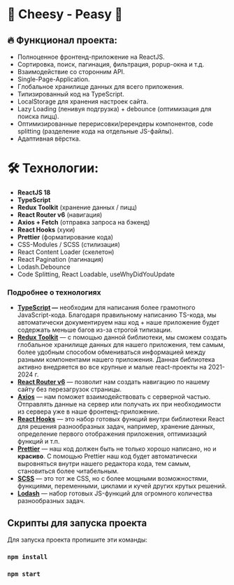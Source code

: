 # 🍕 Cheesy - Peasy 🍕

## 🔥 Функционал проекта:

- Полноценное фронтенд-приложение на ReactJS.
- Сортировка, поиск, пагинация, фильтрация, popup-окна и т.д.
- Взаимодействие со сторонним API.
- Single-Page-Application.
- Глобальное хранилище данных для всего приложения.
- Типизированный код на TypeScript.
- LocalStorage для хранения настроек сайта.
- Lazy Loading (ленивуя подгрузка) + debounce (оптимизация для поиска пицц).
- Оптимизированные перерисовки/ререндеры компонентов, code splitting (разделение кода на отдельные JS-файлы).
- Адаптивная вёрстка.

# 🛠 Технологии:

- **ReactJS 18**
- **TypeScript**
- **Redux Toolkit** (хранение данных / пицц)
- **React Router v6** (навигация)
- **Axios + Fetch** (отправка запроса на бэкенд)
- **React Hooks** (хуки)
- **Prettier** (форматирование кода)
- CSS-Modules / SCSS (стилизация)
- React Content Loader (скелетон)
- React Pagination (пагинация)
- Lodash.Debounce
- Code Splitting, React Loadable, useWhyDidYouUpdate

### Подробнее о технологиях

- **[TypeScript](https://www.typescriptlang.org/) —** необходим для написания более грамотного JavaScript-кода. Благодаря правильному написанию TS-кода, мы автоматически документируем наш код + наше приложение будет содержать меньше багов из-за строгой типизации.
- **[Redux Toolkit](https://redux-toolkit.js.org/)** — с помощью данной библиотеки, мы сможем создать глобальное хранилище данных для нашего приложения, тем самым, более удобным способом обмениваться информацией между разными компонентами нашего приложения. Данная библиотека активно внедряется во все крупные и малые react-проекты на 2021-2024 г.
- **[React Router v6](https://reactrouter.com/docs/en/v6/getting-started/overview)** — позволит нам создать навигацию по нашему сайту без перезагрузок страницы.
- **[Axios](https://github.com/axios/axios)** — нам поможет взаимодействовать с серверной частью. Отправлять данные на сервер или получать их при необходимости из сервера уже в наше фронтенд-приложение.
- **[React Hooks](https://ru.reactjs.org/docs/hooks-intro.html)** — это набор готовых функций внутри библиотеки React для решения разнообразных задач, например, хранение данных, определение первого отображения приложения, оптимизаций функций и т.п.
- **[Prettier](https://prettier.io/)** — наш код должен быть не только хорошо написано, но и **красиво**. С помощью Prettier наш код будет автоматически выровняться внутри нашего редактора кода, тем самым, становиться более читабельным.
- **[SCSS](https://sass-scss.ru/)** — это тот же CSS, но с более мощными возможностями, функциями, переменными, циклами и кучей других крутых решений.
- **[Lodash](https://lodash.com/docs)** — набор готовых JS-функций для огромного количества разнообразных задач.
## Скрипты для запуска проекта

Для запуска проекта пропишите эти команды:

### `npm install`
### `npm start`

